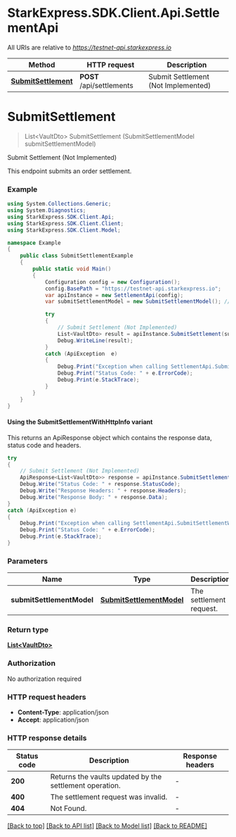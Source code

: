# StarkExpress.SDK.Client.Api.SettlementApi

All URIs are relative to *https://testnet-api.starkexpress.io*

| Method | HTTP request | Description |
|--------|--------------|-------------|
| [**SubmitSettlement**](SettlementApi.md#submitsettlement) | **POST** /api/settlements | Submit Settlement (Not Implemented) |

<a name="submitsettlement"></a>
# **SubmitSettlement**
> List&lt;VaultDto&gt; SubmitSettlement (SubmitSettlementModel submitSettlementModel)

Submit Settlement (Not Implemented)

This endpoint submits an order settlement.

### Example
```csharp
using System.Collections.Generic;
using System.Diagnostics;
using StarkExpress.SDK.Client.Api;
using StarkExpress.SDK.Client.Client;
using StarkExpress.SDK.Client.Model;

namespace Example
{
    public class SubmitSettlementExample
    {
        public static void Main()
        {
            Configuration config = new Configuration();
            config.BasePath = "https://testnet-api.starkexpress.io";
            var apiInstance = new SettlementApi(config);
            var submitSettlementModel = new SubmitSettlementModel(); // SubmitSettlementModel | The settlement request.

            try
            {
                // Submit Settlement (Not Implemented)
                List<VaultDto> result = apiInstance.SubmitSettlement(submitSettlementModel);
                Debug.WriteLine(result);
            }
            catch (ApiException  e)
            {
                Debug.Print("Exception when calling SettlementApi.SubmitSettlement: " + e.Message);
                Debug.Print("Status Code: " + e.ErrorCode);
                Debug.Print(e.StackTrace);
            }
        }
    }
}
```

#### Using the SubmitSettlementWithHttpInfo variant
This returns an ApiResponse object which contains the response data, status code and headers.

```csharp
try
{
    // Submit Settlement (Not Implemented)
    ApiResponse<List<VaultDto>> response = apiInstance.SubmitSettlementWithHttpInfo(submitSettlementModel);
    Debug.Write("Status Code: " + response.StatusCode);
    Debug.Write("Response Headers: " + response.Headers);
    Debug.Write("Response Body: " + response.Data);
}
catch (ApiException e)
{
    Debug.Print("Exception when calling SettlementApi.SubmitSettlementWithHttpInfo: " + e.Message);
    Debug.Print("Status Code: " + e.ErrorCode);
    Debug.Print(e.StackTrace);
}
```

### Parameters

| Name | Type | Description | Notes |
|------|------|-------------|-------|
| **submitSettlementModel** | [**SubmitSettlementModel**](SubmitSettlementModel.md) | The settlement request. |  |

### Return type

[**List&lt;VaultDto&gt;**](VaultDto.md)

### Authorization

No authorization required

### HTTP request headers

 - **Content-Type**: application/json
 - **Accept**: application/json


### HTTP response details
| Status code | Description | Response headers |
|-------------|-------------|------------------|
| **200** | Returns the vaults updated by the settlement operation. |  -  |
| **400** | The settlement request was invalid. |  -  |
| **404** | Not Found. |  -  |

[[Back to top]](#) [[Back to API list]](../README.md#documentation-for-api-endpoints) [[Back to Model list]](../README.md#documentation-for-models) [[Back to README]](../README.md)

